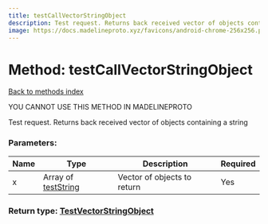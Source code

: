 ```yaml
---
title: testCallVectorStringObject
description: Test request. Returns back received vector of objects containing a string
image: https://docs.madelineproto.xyz/favicons/android-chrome-256x256.png
---
```

# Method: testCallVectorStringObject  
[Back to methods index](index.md)


YOU CANNOT USE THIS METHOD IN MADELINEPROTO


Test request. Returns back received vector of objects containing a string

### Parameters:

| Name     |    Type       | Description | Required |
|----------|---------------|-------------|----------|
|x|Array of [testString](../constructors/testString.md) | Vector of objects to return | Yes|


### Return type: [TestVectorStringObject](../types/TestVectorStringObject.md)

